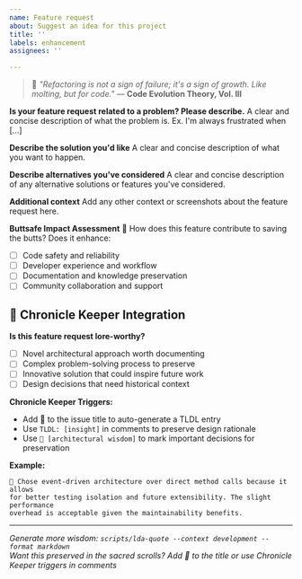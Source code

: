 ```yaml
---
name: Feature request
about: Suggest an idea for this project
title: ''
labels: enhancement
assignees: ''

---
```


> 📜 *"Refactoring is not a sign of failure; it's a sign of growth. Like molting, but for code."* — **Code Evolution Theory, Vol. III**

**Is your feature request related to a problem? Please describe.**
A clear and concise description of what the problem is. Ex. I'm always frustrated when [...]

**Describe the solution you'd like**
A clear and concise description of what you want to happen.

**Describe alternatives you've considered**
A clear and concise description of any alternative solutions or features you've considered.

**Additional context**
Add any other context or screenshots about the feature request here.

**Buttsafe Impact Assessment** 🍑
How does this feature contribute to saving the butts? Does it enhance:
- [ ] Code safety and reliability
- [ ] Developer experience and workflow
- [ ] Documentation and knowledge preservation
- [ ] Community collaboration and support

## 📜 Chronicle Keeper Integration

**Is this feature request lore-worthy?**
- [ ] Novel architectural approach worth documenting
- [ ] Complex problem-solving process to preserve
- [ ] Innovative solution that could inspire future work
- [ ] Design decisions that need historical context

**Chronicle Keeper Triggers:**
- Add 🧠 to the issue title to auto-generate a TLDL entry
- Use `TLDL: [insight]` in comments to preserve design rationale
- Use `📜 [architectural wisdom]` to mark important decisions for preservation

**Example:**
```
📜 Chose event-driven architecture over direct method calls because it allows 
for better testing isolation and future extensibility. The slight performance 
overhead is acceptable given the maintainability benefits.
```

---
*Generate more wisdom: `scripts/lda-quote --context development --format markdown`*  
*Want this preserved in the sacred scrolls? Add 🧠 to the title or use Chronicle Keeper triggers in comments*